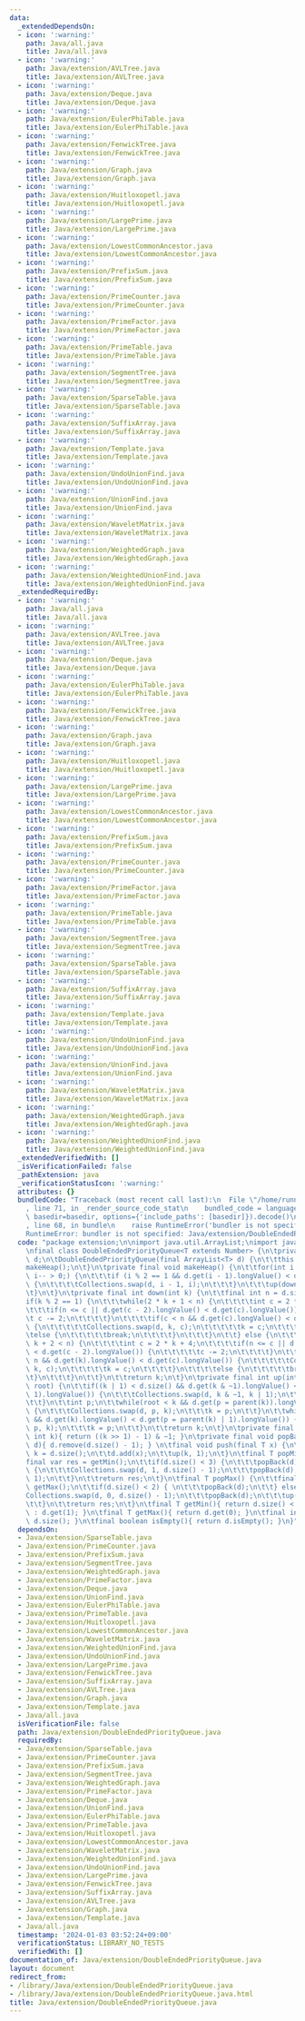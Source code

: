 ```yaml
---
data:
  _extendedDependsOn:
  - icon: ':warning:'
    path: Java/all.java
    title: Java/all.java
  - icon: ':warning:'
    path: Java/extension/AVLTree.java
    title: Java/extension/AVLTree.java
  - icon: ':warning:'
    path: Java/extension/Deque.java
    title: Java/extension/Deque.java
  - icon: ':warning:'
    path: Java/extension/EulerPhiTable.java
    title: Java/extension/EulerPhiTable.java
  - icon: ':warning:'
    path: Java/extension/FenwickTree.java
    title: Java/extension/FenwickTree.java
  - icon: ':warning:'
    path: Java/extension/Graph.java
    title: Java/extension/Graph.java
  - icon: ':warning:'
    path: Java/extension/Huitloxopetl.java
    title: Java/extension/Huitloxopetl.java
  - icon: ':warning:'
    path: Java/extension/LargePrime.java
    title: Java/extension/LargePrime.java
  - icon: ':warning:'
    path: Java/extension/LowestCommonAncestor.java
    title: Java/extension/LowestCommonAncestor.java
  - icon: ':warning:'
    path: Java/extension/PrefixSum.java
    title: Java/extension/PrefixSum.java
  - icon: ':warning:'
    path: Java/extension/PrimeCounter.java
    title: Java/extension/PrimeCounter.java
  - icon: ':warning:'
    path: Java/extension/PrimeFactor.java
    title: Java/extension/PrimeFactor.java
  - icon: ':warning:'
    path: Java/extension/PrimeTable.java
    title: Java/extension/PrimeTable.java
  - icon: ':warning:'
    path: Java/extension/SegmentTree.java
    title: Java/extension/SegmentTree.java
  - icon: ':warning:'
    path: Java/extension/SparseTable.java
    title: Java/extension/SparseTable.java
  - icon: ':warning:'
    path: Java/extension/SuffixArray.java
    title: Java/extension/SuffixArray.java
  - icon: ':warning:'
    path: Java/extension/Template.java
    title: Java/extension/Template.java
  - icon: ':warning:'
    path: Java/extension/UndoUnionFind.java
    title: Java/extension/UndoUnionFind.java
  - icon: ':warning:'
    path: Java/extension/UnionFind.java
    title: Java/extension/UnionFind.java
  - icon: ':warning:'
    path: Java/extension/WaveletMatrix.java
    title: Java/extension/WaveletMatrix.java
  - icon: ':warning:'
    path: Java/extension/WeightedGraph.java
    title: Java/extension/WeightedGraph.java
  - icon: ':warning:'
    path: Java/extension/WeightedUnionFind.java
    title: Java/extension/WeightedUnionFind.java
  _extendedRequiredBy:
  - icon: ':warning:'
    path: Java/all.java
    title: Java/all.java
  - icon: ':warning:'
    path: Java/extension/AVLTree.java
    title: Java/extension/AVLTree.java
  - icon: ':warning:'
    path: Java/extension/Deque.java
    title: Java/extension/Deque.java
  - icon: ':warning:'
    path: Java/extension/EulerPhiTable.java
    title: Java/extension/EulerPhiTable.java
  - icon: ':warning:'
    path: Java/extension/FenwickTree.java
    title: Java/extension/FenwickTree.java
  - icon: ':warning:'
    path: Java/extension/Graph.java
    title: Java/extension/Graph.java
  - icon: ':warning:'
    path: Java/extension/Huitloxopetl.java
    title: Java/extension/Huitloxopetl.java
  - icon: ':warning:'
    path: Java/extension/LargePrime.java
    title: Java/extension/LargePrime.java
  - icon: ':warning:'
    path: Java/extension/LowestCommonAncestor.java
    title: Java/extension/LowestCommonAncestor.java
  - icon: ':warning:'
    path: Java/extension/PrefixSum.java
    title: Java/extension/PrefixSum.java
  - icon: ':warning:'
    path: Java/extension/PrimeCounter.java
    title: Java/extension/PrimeCounter.java
  - icon: ':warning:'
    path: Java/extension/PrimeFactor.java
    title: Java/extension/PrimeFactor.java
  - icon: ':warning:'
    path: Java/extension/PrimeTable.java
    title: Java/extension/PrimeTable.java
  - icon: ':warning:'
    path: Java/extension/SegmentTree.java
    title: Java/extension/SegmentTree.java
  - icon: ':warning:'
    path: Java/extension/SparseTable.java
    title: Java/extension/SparseTable.java
  - icon: ':warning:'
    path: Java/extension/SuffixArray.java
    title: Java/extension/SuffixArray.java
  - icon: ':warning:'
    path: Java/extension/Template.java
    title: Java/extension/Template.java
  - icon: ':warning:'
    path: Java/extension/UndoUnionFind.java
    title: Java/extension/UndoUnionFind.java
  - icon: ':warning:'
    path: Java/extension/UnionFind.java
    title: Java/extension/UnionFind.java
  - icon: ':warning:'
    path: Java/extension/WaveletMatrix.java
    title: Java/extension/WaveletMatrix.java
  - icon: ':warning:'
    path: Java/extension/WeightedGraph.java
    title: Java/extension/WeightedGraph.java
  - icon: ':warning:'
    path: Java/extension/WeightedUnionFind.java
    title: Java/extension/WeightedUnionFind.java
  _extendedVerifiedWith: []
  _isVerificationFailed: false
  _pathExtension: java
  _verificationStatusIcon: ':warning:'
  attributes: {}
  bundledCode: "Traceback (most recent call last):\n  File \"/home/runner/.local/lib/python3.10/site-packages/onlinejudge_verify/documentation/build.py\"\
    , line 71, in _render_source_code_stat\n    bundled_code = language.bundle(stat.path,\
    \ basedir=basedir, options={'include_paths': [basedir]}).decode()\n  File \"/home/runner/.local/lib/python3.10/site-packages/onlinejudge_verify/languages/user_defined.py\"\
    , line 68, in bundle\n    raise RuntimeError('bundler is not specified: {}'.format(str(path)))\n\
    RuntimeError: bundler is not specified: Java/extension/DoubleEndedPriorityQueue.java\n"
  code: "package extension;\n\nimport java.util.ArrayList;\nimport java.util.Collections;\n\
    \nfinal class DoubleEndedPriorityQueue<T extends Number> {\n\tprivate final ArrayList<T>\
    \ d;\n\tDoubleEndedPriorityQueue(final ArrayList<T> d) {\n\t\tthis.d = d;\n\t\t\
    makeHeap();\n\t}\n\tprivate final void makeHeap() {\n\t\tfor(int i = d.size();\
    \ i-- > 0;) {\n\t\t\tif (i % 2 == 1 && d.get(i - 1).longValue() < d.get(i).longValue())\
    \ {\n\t\t\t\tCollections.swap(d, i - 1, i);\n\t\t\t}\n\t\t\tup(down(i), i);\n\t\
    \t}\n\t}\n\tprivate final int down(int k) {\n\t\tfinal int n = d.size();\n\t\t\
    if(k % 2 == 1) {\n\t\t\twhile(2 * k + 1 < n) {\n\t\t\t\tint c = 2 * k + 3;\n\t\
    \t\t\tif(n <= c || d.get(c - 2).longValue() < d.get(c).longValue()) {\n\t\t\t\t\
    \t c -= 2;\n\t\t\t\t}\n\t\t\t\tif(c < n && d.get(c).longValue() < d.get(k).longValue())\
    \ {\n\t\t\t\t\tCollections.swap(d, k, c);\n\t\t\t\t\tk = c;\n\t\t\t\t}\n\t\t\t\
    \telse {\n\t\t\t\t\tbreak;\n\t\t\t\t}\n\t\t\t}\n\t\t} else {\n\t\t\twhile(2 *\
    \ k + 2 < n) {\n\t\t\t\tint c = 2 * k + 4;\n\t\t\t\tif(n <= c || d.get(c).longValue()\
    \ < d.get(c - 2).longValue()) {\n\t\t\t\t\tc -= 2;\n\t\t\t\t}\n\t\t\t\tif(c <\
    \ n && d.get(k).longValue() < d.get(c).longValue()) {\n\t\t\t\t\tCollections.swap(d,\
    \ k, c);\n\t\t\t\t\tk = c;\n\t\t\t\t}\n\t\t\t\telse {\n\t\t\t\t\tbreak;\n\t\t\t\
    \t}\n\t\t\t}\n\t\t}\n\t\treturn k;\n\t}\n\tprivate final int up(int k, final int\
    \ root) {\n\t\tif((k | 1) < d.size() && d.get(k & ~1).longValue() < d.get(k |\
    \ 1).longValue()) {\n\t\t\tCollections.swap(d, k & ~1, k | 1);\n\t\t\tk ^= 1;\n\
    \t\t}\n\t\tint p;\n\t\twhile(root < k && d.get(p = parent(k)).longValue() < d.get(k).longValue())\
    \ {\n\t\t\tCollections.swap(d, p, k);\n\t\t\tk = p;\n\t\t}\n\t\twhile(root < k\
    \ && d.get(k).longValue() < d.get(p = parent(k) | 1).longValue()) {\n\t\t\tCollections.swap(d,\
    \ p, k);\n\t\t\tk = p;\n\t\t}\n\t\treturn k;\n\t}\n\tprivate final int parent(final\
    \ int k){ return ((k >> 1) - 1) & ~1; }\n\tprivate final void popBack(final ArrayList<T>\
    \ d){ d.remove(d.size() - 1); } \n\tfinal void push(final T x) {\n\t\tfinal int\
    \ k = d.size();\n\t\td.add(x);\n\t\tup(k, 1);\n\t}\n\tfinal T popMin() {\n\t\t\
    final var res = getMin();\n\t\tif(d.size() < 3) {\n\t\t\tpopBack(d); \n\t\t} else\
    \ {\n\t\t\tCollections.swap(d, 1, d.size() - 1);\n\t\t\tpopBack(d);\n\t\t\tup(down(1),\
    \ 1);\n\t\t}\n\t\treturn res;\n\t}\n\tfinal T popMax() {\n\t\tfinal var res =\
    \ getMax();\n\t\tif(d.size() < 2) { \n\t\t\tpopBack(d);\n\t\t} else {\n\t\t\t\
    Collections.swap(d, 0, d.size() - 1);\n\t\t\tpopBack(d);\n\t\t\tup(down(0), 1);\n\
    \t\t}\n\t\treturn res;\n\t}\n\tfinal T getMin(){ return d.size() < 2 ? d.get(0)\
    \ : d.get(1); }\n\tfinal T getMax(){ return d.get(0); }\n\tfinal int size(){ return\
    \ d.size(); }\n\tfinal boolean isEmpty(){ return d.isEmpty(); }\n}"
  dependsOn:
  - Java/extension/SparseTable.java
  - Java/extension/PrimeCounter.java
  - Java/extension/PrefixSum.java
  - Java/extension/SegmentTree.java
  - Java/extension/WeightedGraph.java
  - Java/extension/PrimeFactor.java
  - Java/extension/Deque.java
  - Java/extension/UnionFind.java
  - Java/extension/EulerPhiTable.java
  - Java/extension/PrimeTable.java
  - Java/extension/Huitloxopetl.java
  - Java/extension/LowestCommonAncestor.java
  - Java/extension/WaveletMatrix.java
  - Java/extension/WeightedUnionFind.java
  - Java/extension/UndoUnionFind.java
  - Java/extension/LargePrime.java
  - Java/extension/FenwickTree.java
  - Java/extension/SuffixArray.java
  - Java/extension/AVLTree.java
  - Java/extension/Graph.java
  - Java/extension/Template.java
  - Java/all.java
  isVerificationFile: false
  path: Java/extension/DoubleEndedPriorityQueue.java
  requiredBy:
  - Java/extension/SparseTable.java
  - Java/extension/PrimeCounter.java
  - Java/extension/PrefixSum.java
  - Java/extension/SegmentTree.java
  - Java/extension/WeightedGraph.java
  - Java/extension/PrimeFactor.java
  - Java/extension/Deque.java
  - Java/extension/UnionFind.java
  - Java/extension/EulerPhiTable.java
  - Java/extension/PrimeTable.java
  - Java/extension/Huitloxopetl.java
  - Java/extension/LowestCommonAncestor.java
  - Java/extension/WaveletMatrix.java
  - Java/extension/WeightedUnionFind.java
  - Java/extension/UndoUnionFind.java
  - Java/extension/LargePrime.java
  - Java/extension/FenwickTree.java
  - Java/extension/SuffixArray.java
  - Java/extension/AVLTree.java
  - Java/extension/Graph.java
  - Java/extension/Template.java
  - Java/all.java
  timestamp: '2024-01-03 03:52:24+09:00'
  verificationStatus: LIBRARY_NO_TESTS
  verifiedWith: []
documentation_of: Java/extension/DoubleEndedPriorityQueue.java
layout: document
redirect_from:
- /library/Java/extension/DoubleEndedPriorityQueue.java
- /library/Java/extension/DoubleEndedPriorityQueue.java.html
title: Java/extension/DoubleEndedPriorityQueue.java
---
```

